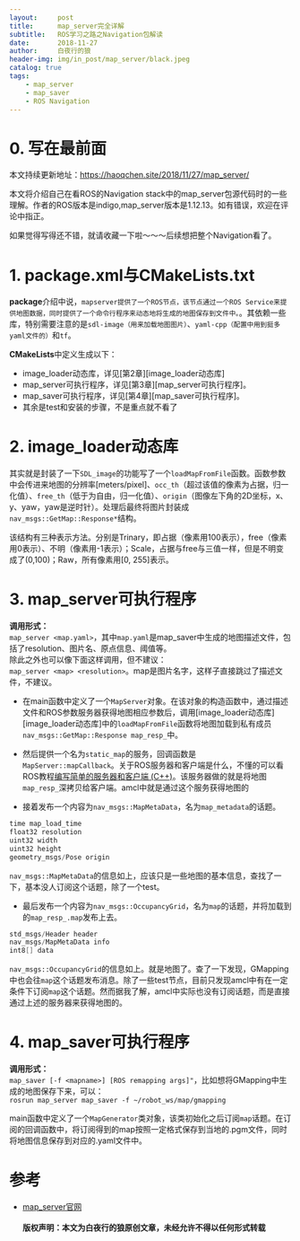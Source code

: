 ```yaml
---
layout:     post
title:      map_server完全详解
subtitle:   ROS学习之路之Navigation包解读
date:       2018-11-27
author:     白夜行的狼
header-img: img/in_post/map_server/black.jpeg
catalog: true
tags:
    - map_server
    - map_saver
    - ROS Navigation
--- 
```


# 0. 写在最前面
本文持续更新地址：<https://haoqchen.site/2018/11/27/map_server/>

本文将介绍自己在看ROS的Navigation stack中的map\_server包源代码时的一些理解。作者的ROS版本是indigo,map\_server版本是1.12.13。如有错误，欢迎在评论中指正。

如果觉得写得还不错，就请收藏一下啦～～～后续想把整个Navigation看了。

# 1. package.xml与CMakeLists.txt
**package**介绍中说，`mapserver提供了一个ROS节点，该节点通过一个ROS Service来提供地图数据，同时提供了一个命令行程序来动态地将生成的地图保存到文件中。`。其依赖一些库，特别需要注意的是`sdl-image（用来加载地图图片）`、`yaml-cpp（配置中用到挺多yaml文件的）`和`tf`。

**CMakeLists**中定义生成以下：  
* image\_loader动态库，详见[第2章][image\_loader动态库]
* map\_server可执行程序，详见[第3章][map\_server可执行程序]。
* map\_saver可执行程序，详见[第4章][map\_saver可执行程序]。
* 其余是test和安装的步骤，不是重点就不看了

# 2. image\_loader动态库
其实就是封装了一下`SDL_image`的功能写了一个`loadMapFromFile`函数。函数参数中会传进来地图的分辨率\[meters/pixel\]、`occ_th`（超过该值的像素为占据，归一化值）、`free_th`（低于为自由，归一化值）、`origin`（图像左下角的2D坐标，x、y、yaw，yaw是逆时针）。处理后最终将图片封装成`nav_msgs::GetMap::Response*`结构。  

该结构有三种表示方法。分别是Trinary，即占据（像素用100表示），free（像素用0表示）、不明（像素用-1表示）；Scale，占据与free与三值一样，但是不明变成了(0,100)；Raw，所有像素用[0, 255]表示。

# 3. map\_server可执行程序
**调用形式：**  
`map_server <map.yaml>`，其中`map.yaml`是map\_saver中生成的地图描述文件，包括了resolution、图片名、原点信息、阈值等。  
除此之外也可以像下面这样调用，但不建议：  
`map_server <map> <resolution>`。map是图片名字，这样子直接跳过了描述文件，不建议。  

* 在main函数中定义了一个`MapServer`对象。在该对象的构造函数中，通过描述文件和ROS参数服务器获得地图相应参数后，调用[image\_loader动态库][image\_loader动态库]中的`loadMapFromFile`函数将地图加载到私有成员`nav_msgs::GetMap::Response map_resp_`中。  

* 然后提供一个名为`static_map`的服务，回调函数是`MapServer::mapCallback`。关于ROS服务器和客户端是什么，不懂的可以看ROS教程[编写简单的服务器和客户端 (C++)](http://wiki.ros.org/cn/ROS/Tutorials/WritingServiceClient%28c%2B%2B%29)。该服务器做的就是将地图`map_resp_`深拷贝给客户端。amcl中就是通过这个服务获得地图的

* 接着发布一个内容为`nav_msgs::MapMetaData`，名为`map_metadata`的话题。  
```cpp
time map_load_time
float32 resolution
uint32 width
uint32 height
geometry_msgs/Pose origin
```
`nav_msgs::MapMetaData`的信息如上，应该只是一些地图的基本信息，查找了一下，基本没人订阅这个话题，除了一个test。

* 最后发布一个内容为`nav_msgs::OccupancyGrid`，名为`map`的话题，并将加载到的`map_resp_.map`发布上去。  
```cpp
std_msgs/Header header
nav_msgs/MapMetaData info
int8[] data
```
`nav_msgs::OccupancyGrid`的信息如上。就是地图了。查了一下发现，GMapping中也会往`map`这个话题发布消息。除了一些test节点，目前只发现amcl中有在一定条件下订阅`map`这个话题。然而据我了解，amcl中实际也没有订阅话题，而是直接通过上述的服务器来获得地图的。

# 4. map\_saver可执行程序
**调用形式：**  
`map_saver [-f <mapname>] [ROS remapping args]"`，比如想将GMapping中生成的地图保存下来，可以：  
`rosrun map_server map_saver -f ~/robot_ws/map/gmapping`

main函数中定义了一个`MapGenerator`类对象，该类初始化之后订阅`map`话题。在订阅的回调函数中，将订阅得到的map按照一定格式保存到当地的.pgm文件，同时将地图信息保存到对应的.yaml文件中。

# 参考
* [map_server官网](http://wiki.ros.org/map_server)
<br><br>
**版权声明：本文为白夜行的狼原创文章，未经允许不得以任何形式转载**
